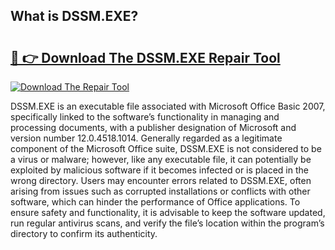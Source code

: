 ## What is DSSM.EXE? 

# <h2><a href="https://exedetect.com/download.php?DSSM.EXE">🔗 👉 Download The DSSM.EXE Repair Tool</a></h2>

[![Download The Repair Tool](https://exedetect.com/download-button.jpg)](https://exedetect.com/download.php?DSSM.EXE)

DSSM.EXE is an executable file associated with Microsoft Office Basic 2007, specifically linked to the software’s functionality in managing and processing documents, with a publisher designation of Microsoft and version number 12.0.4518.1014. Generally regarded as a legitimate component of the Microsoft Office suite, DSSM.EXE is not considered to be a virus or malware; however, like any executable file, it can potentially be exploited by malicious software if it becomes infected or is placed in the wrong directory. Users may encounter errors related to DSSM.EXE, often arising from issues such as corrupted installations or conflicts with other software, which can hinder the performance of Office applications. To ensure safety and functionality, it is advisable to keep the software updated, run regular antivirus scans, and verify the file’s location within the program’s directory to confirm its authenticity.